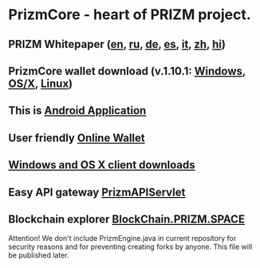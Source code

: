 # PrizmCore - heart of PRIZM project.

## PRIZM Whitepaper ([en](http://tech.prizm.space/wp/prizm_wp_en.pdf), [ru](http://tech.prizm.space/wp/prizm_wp_ru.pdf), [de](http://tech.prizm.space/wp/prizm_wp_de.pdf), [es](http://tech.prizm.space/wp/prizm_wp_es.pdf), [it](http://tech.prizm.space/wp/prizm_wp_it.pdf), [zh](http://tech.prizm.space/wp/prizm_wp_zh.pdf), [hi](http://tech.prizm.space/wp/prizm_wp_hi.pdf))

## PrizmCore wallet download (v.1.10.1: [Windows](http://tech.prizm.space/files/prizm-dist-1.10.1-win.exe), [OS/X](http://tech.prizm.space/files/prizm-dist-1.10.1-mac.dmg), [Linux](http://tech.prizm.space/files/prizm-dist-1.10.1-linux.tgz))

## This is [Android Application](http://tech.prizm.space/files/prizm.apk)

## User friendly [Online Wallet](https://wallet.prizm.space/)

## [Windows and OS X client downloads](http://94.130.167.158/loyalty/center/)

## Easy API gateway [PrizmAPIServlet](http://94.130.167.158/loyalty/center/prizm-api-1.9.17b.tar.gz)

## Blockchain explorer [BlockChain.PRIZM.SPACE](http://blockchain.prizm.space/)

Attention! We don't include PrizmEngine.java in current repository for security reasons and for preventing creating forks by anyone. This file will be published later.
